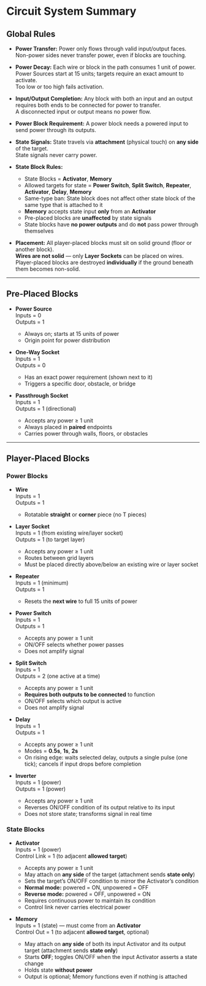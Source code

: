 # Circuit System Summary

## Global Rules
- **Power Transfer:** Power only flows through valid input/output faces.  
  Non-power sides never transfer power, even if blocks are touching.

- **Power Decay:** Each wire or block in the path consumes 1 unit of power.  
  Power Sources start at 15 units; targets require an exact amount to activate.  
  Too low or too high fails activation.

- **Input/Output Completion:** Any block with both an input and an output requires both ends to be connected for power to transfer.  
  A disconnected input or output means no power flow.

- **Power Block Requirement:** A power block needs a powered input to send power through its outputs.

- **State Signals:** State travels via **attachment** (physical touch) on **any side** of the target.  
  State signals never carry power.

- **State Block Rules:**  
  - State Blocks = **Activator**, **Memory**  
  - Allowed targets for state = **Power Switch**, **Split Switch**, **Repeater**, **Activator**, **Delay**, **Memory**  
  - Same-type ban: State block does not affect other state block of the same type that is attached to it
  - **Memory** accepts state input **only** from an **Activator**  
  - Pre-placed blocks are **unaffected** by state signals  
  - State blocks have **no power outputs** and do **not** pass power through themselves

- **Placement:** All player-placed blocks must sit on solid ground (floor or another block).  
  **Wires are not solid** — only **Layer Sockets** can be placed on wires.  
  Player-placed blocks are destroyed **individually** if the ground beneath them becomes non-solid.

---

## Pre-Placed Blocks
- **Power Source**  
  Inputs = 0  
  Outputs = 1  
  - Always on; starts at 15 units of power  
  - Origin point for power distribution

- **One-Way Socket**  
  Inputs = 1  
  Outputs = 0  
  - Has an exact power requirement (shown next to it)  
  - Triggers a specific door, obstacle, or bridge

- **Passthrough Socket**  
  Inputs = 1  
  Outputs = 1 (directional)  
  - Accepts any power ≥ 1 unit  
  - Always placed in **paired** endpoints  
  - Carries power through walls, floors, or obstacles

---

## Player-Placed Blocks

### Power Blocks
- **Wire**  
  Inputs = 1  
  Outputs = 1  
  - Rotatable **straight** or **corner** piece (no T pieces)

- **Layer Socket**  
  Inputs = 1 (from existing wire/layer socket)  
  Outputs = 1 (to target layer)  
  - Accepts any power ≥ 1 unit  
  - Routes between grid layers  
  - Must be placed directly above/below an existing wire or layer socket

- **Repeater**  
  Inputs = 1 (minimum)  
  Outputs = 1  
  - Resets the **next wire** to full 15 units of power

- **Power Switch**  
  Inputs = 1  
  Outputs = 1  
  - Accepts any power ≥ 1 unit  
  - ON/OFF selects whether power passes  
  - Does not amplify signal

- **Split Switch**  
  Inputs = 1  
  Outputs = 2 (one active at a time)  
  - Accepts any power ≥ 1 unit  
  - **Requires both outputs to be connected** to function  
  - ON/OFF selects which output is active  
  - Does not amplify signal

- **Delay**  
  Inputs = 1  
  Outputs = 1  
  - Accepts any power ≥ 1 unit  
  - Modes = **0.5s**, **1s**, **2s**  
  - On rising edge: waits selected delay, outputs a single pulse (one tick); cancels if input drops before completion

- **Inverter**  
  Inputs = 1 (power)  
  Outputs = 1 (power)  
  - Accepts any power ≥ 1 unit  
  - Reverses ON/OFF condition of its output relative to its input  
  - Does not store state; transforms signal in real time

### State Blocks
- **Activator**  
  Inputs = 1 (power)  
  Control Link = 1 (to adjacent **allowed target**)  
  - Accepts any power ≥ 1 unit  
  - May attach on **any side** of the target (attachment sends **state only**)  
  - Sets the target’s ON/OFF condition to mirror the Activator’s condition  
  - **Normal mode:** powered = ON, unpowered = OFF  
  - **Reverse mode:** powered = OFF, unpowered = ON  
  - Requires continuous power to maintain its condition  
  - Control link never carries electrical power

- **Memory**  
  Inputs = 1 (state) — must come from an **Activator**  
  Control Out = 1 (to adjacent **allowed target**, optional)  
  - May attach on **any side** of both its input Activator and its output target (attachment sends **state only**)  
  - Starts **OFF**; toggles ON/OFF when the input Activator asserts a state change  
  - Holds state **without power**  
  - Output is optional; Memory functions even if nothing is attached
